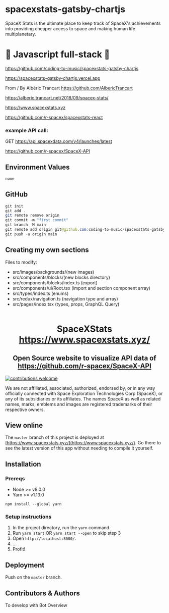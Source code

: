 # spacexstats-gatsby-chartjs

SpaceX Stats is the ultimate place to keep track of SpaceX's achievements into providing cheaper access to space and making human life multiplanetary.

# 🚀 Javascript full-stack 🚀

https://github.com/coding-to-music/spacexstats-gatsby-chartjs

https://spacexstats-gatsby-chartjs.vercel.app

From / By Albéric Trancart https://github.com/AlbericTrancart

https://alberic.trancart.net/2018/09/spacex-stats/

https://www.spacexstats.xyz

https://github.com/r-spacex/spacexstats-react

### example API call:

GET https://api.spacexdata.com/v4/launches/latest

https://github.com/r-spacex/SpaceX-API

## Environment Values

```java
none
```

## GitHub

```java
git init
git add .
git remote remove origin
git commit -m "first commit"
git branch -M main
git remote add origin git@github.com:coding-to-music/spacexstats-gatsby-chartjs.git
git push -u origin main
```

## Creating my own sections

Files to modify:

- src/images/backgrounds/(new images)
- src/components/blocks/(new blocks directory)
- src/components/blocks/index.ts (export)
- src/components/ui/Root.tsx (import and section component array)
- src/types/index.ts (enums)
- src/redux/navigation.ts (navigation type and array)
- src/pages/index.tsx (types, props, GraphQL Query)

<p align="center"><img src="https://live.staticflickr.com/65535/50906488186_bd1cbc6d01_h.jpg" alt=""></p>

<h1 align="center">SpaceXStats <br /><a href="https://www.spacexstats.xyz/">https://www.spacexstats.xyz/</a></h1>

<h2 align="center">
Open Source website to visualize API data of <a href="https://github.com/r-spacex/SpaceX-API">https://github.com/r-spacex/SpaceX-API</a>
</h2>

[![contributions welcome](https://img.shields.io/badge/contributions-welcome-brightgreen.svg?style=flat)](https://github.com/r-spacex/spacexstats-react/issues)

We are not affiliated, associated, authorized, endorsed by, or in any way officially connected with Space Exploration Technologies Corp (SpaceX), or any of its subsidiaries or its affiliates. The names SpaceX as well as related names, marks, emblems and images are registered trademarks of their respective owners.

## View online

The `master` branch of this project is deployed at [https://www.spacexstats.xyz/](https://www.spacexstats.xyz/).
Go there to see the latest version of this app without needing to compile it yourself.

## Installation

### Prereqs

- Node >= v8.0.0
- Yarn >= v1.13.0

`npm install --global yarn`

### Setup instructions

1. In the project directory, run the `yarn` command.
2. Run `yarn start` OR `yarn start --open` to skip step 3
3. Open `http://localhost:8000/`.
4. ...
5. Profit!

## Deployment

Push on the `master` branch.

## Contributors & Authors

To develop with Bot Overview
